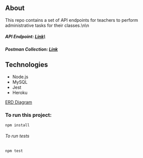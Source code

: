 
## About
This repo contains a set of API endpoints for teachers to perform administrative tasks for their classes.\n\n
##### API Endpoint: [Link](http://google.com)\
##### Postman Collection: [Link](https://www.getpostman.com/collections/7e13a3d4ae0e3be52d75)

## Technologies
- Node.js
- MySQL
- Jest
- Heroku

[ERD Diagram](ERD.pdf)

### To run this project:
```
npm install
```
###### To run tests
```
npm test
```

<!-- 1. do MVC structure - separate business logic (models, controllers) -->
<!-- 2. supertest closing  -->
<!-- 3. drop add data start and finish of each test -->
<!-- 4. validation checks on request body & use validation/helper file -->
<!-- 5. constant files (status codes) -->
<!-- 6. split controllers and models by function
7. check error handling
8. hosting
9. read all code for consistency, & naming of files -->